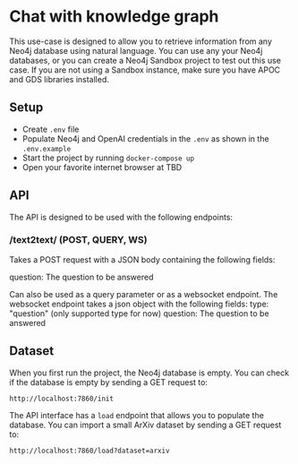 # Chat with knowledge graph

This use-case is designed to allow you to retrieve information from any Neo4j database using natural language.
You can use any your Neo4j databases, or you can create a Neo4j Sandbox project to test out this use case.
If you are not using a Sandbox instance, make sure you have APOC and GDS libraries installed.

## Setup

- Create `.env` file
- Populate Neo4j and OpenAI credentials in the `.env` as shown in the `.env.example`
- Start the project by running `docker-compose up`
- Open your favorite internet browser at TBD

## API

The API is designed to be used with the following endpoints:

### /text2text/ (POST, QUERY, WS)

Takes a POST request with a JSON body containing the following fields:

question: The question to be answered

Can also be used as a query parameter or as a websocket endpoint. The websocket endpoint takes a json object with the following fields:
type: "question" (only supported type for now)
question: The question to be answered

## Dataset

When you first run the project, the Neo4j database is empty.
You can check if the database is empty by sending a GET request to:

```
http://localhost:7860/init
```

The API interface has a `load` endpoint that allows you to populate the database.
You can import a small ArXiv dataset by sending a GET request to:

```
http://localhost:7860/load?dataset=arxiv
```
